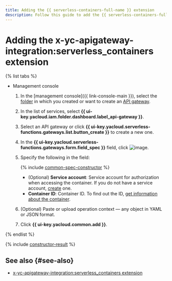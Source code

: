 ```yaml
---
title: Adding the {{ serverless-containers-full-name }} extension
description: Follow this guide to add the {{ serverless-containers-full-name }} extension using the specification constructor.
---
```


# Adding the x-yc-apigateway-integration:serverless_containers extension

{% list tabs %}

- Management console

   1. In the [management console]({{ link-console-main }}), select the [folder](../../../resource-manager/concepts/resources-hierarchy.md#folder) in which you created or want to create an [API gateway](../../concepts/index.md).
   1. In the list of services, select **{{ ui-key.yacloud.iam.folder.dashboard.label_api-gateway }}**.
   1. Select an API gateway or click **{{ ui-key.yacloud.serverless-functions.gateways.list.button_create }}** to create a new one.
   1. In the **{{ ui-key.yacloud.serverless-functions.gateways.form.field_spec }}** field, click ![image](../../../_assets/api-gateway/spec-constructor/serverless-containers.svg).
   1. Specify the following in the field:

      {% include [common-spec-constructor](../../../_includes/api-gateway/common-spec-constructor.md) %}

      * (Optional) **Service account**: Service account for authorization when accessing the container. If you do not have a service account, [create](../../../iam/operations/sa/create.md) one.
      * **Container ID**: Container ID. To find out the ID, [get information about the container](../../../serverless-containers/operations/container-info.md).
   1. (Optional) Paste or upload operation context — any object in YAML or JSON format.
   1. Click **{{ ui-key.yacloud.common.add }}**.

{% endlist %}

{% include [constructor-result](../../../_includes/api-gateway/constructor-result.md) %}

## See also {#see-also}

* [x-yc-apigateway-integration:serverless_containers extension](../../concepts/extensions/containers.md)